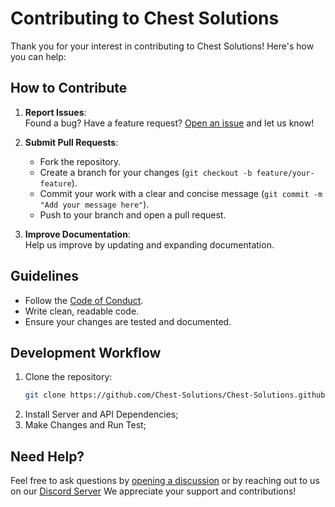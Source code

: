 # Contributing to Chest Solutions

Thank you for your interest in contributing to Chest Solutions! Here's how you can help:

## How to Contribute

1. **Report Issues**:  
   Found a bug? Have a feature request? [Open an issue](https://github.com/Chest-Solutions/Chest-Solutions.github.io/issues) and let us know!

2. **Submit Pull Requests**:  
   - Fork the repository.
   - Create a branch for your changes (`git checkout -b feature/your-feature`).
   - Commit your work with a clear and concise message (`git commit -m "Add your message here"`).
   - Push to your branch and open a pull request.

3. **Improve Documentation**:  
   Help us improve by updating and expanding documentation.

## Guidelines

- Follow the [Code of Conduct](https://github.com/Chest-Solutions/Chest-Solutions.github.io/blob/main/COC.md).
- Write clean, readable code.
- Ensure your changes are tested and documented.

## Development Workflow

1. Clone the repository:  
   ```bash
   git clone https://github.com/Chest-Solutions/Chest-Solutions.github.io.git
	```
2. Install Server and API Dependencies;
3. Make Changes and Run Test;

## Need Help?

Feel free to ask questions by [opening a discussion](https://github.com/Chest-Solutions/Chest-Solutions.github.io/discussions) or by reaching out to us on our [Discord Server](discord.gg/hhAxBTatCM)
We appreciate your support and contributions!